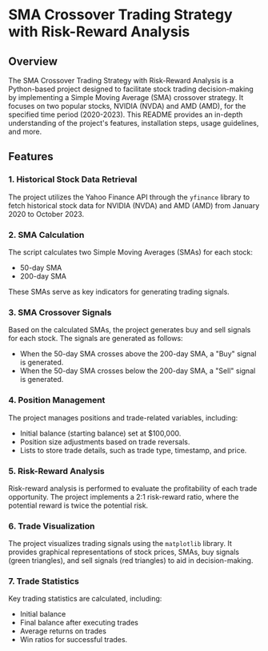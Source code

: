 # SMA Crossover Trading Strategy with Risk-Reward Analysis


## Overview

The SMA Crossover Trading Strategy with Risk-Reward Analysis is a Python-based project designed to facilitate stock trading decision-making by implementing a Simple Moving Average (SMA) crossover strategy. It focuses on two popular stocks, NVIDIA (NVDA) and AMD (AMD), for the specified time period (2020-2023). This README provides an in-depth understanding of the project's features, installation steps, usage guidelines, and more.

## Features

### 1. Historical Stock Data Retrieval

The project utilizes the Yahoo Finance API through the `yfinance` library to fetch historical stock data for NVIDIA (NVDA) and AMD (AMD) from January 2020 to October 2023.

### 2. SMA Calculation

The script calculates two Simple Moving Averages (SMAs) for each stock:
- 50-day SMA
- 200-day SMA

These SMAs serve as key indicators for generating trading signals.

### 3. SMA Crossover Signals

Based on the calculated SMAs, the project generates buy and sell signals for each stock. The signals are generated as follows:
- When the 50-day SMA crosses above the 200-day SMA, a "Buy" signal is generated.
- When the 50-day SMA crosses below the 200-day SMA, a "Sell" signal is generated.

### 4. Position Management

The project manages positions and trade-related variables, including:
- Initial balance (starting balance) set at $100,000.
- Position size adjustments based on trade reversals.
- Lists to store trade details, such as trade type, timestamp, and price.

### 5. Risk-Reward Analysis

Risk-reward analysis is performed to evaluate the profitability of each trade opportunity. The project implements a 2:1 risk-reward ratio, where the potential reward is twice the potential risk.

### 6. Trade Visualization

The project visualizes trading signals using the `matplotlib` library. It provides graphical representations of stock prices, SMAs, buy signals (green triangles), and sell signals (red triangles) to aid in decision-making.

### 7. Trade Statistics

Key trading statistics are calculated, including:
- Initial balance
- Final balance after executing trades
- Average returns on trades
- Win ratios for successful trades.

